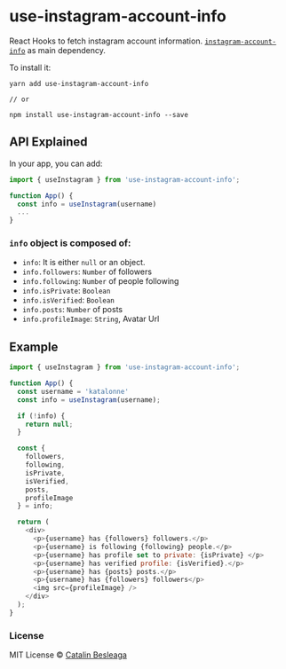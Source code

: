 # use-instagram-account-info

React Hooks to fetch instagram account information. [`instagram-account-info`](https://github.com/katalonne/instagram-account-info) as main dependency.

To install it:

```
yarn add use-instagram-account-info

// or 

npm install use-instagram-account-info --save
```

## API Explained

In your app, you can add:

```javascript
import { useInstagram } from 'use-instagram-account-info';

function App() {
  const info = useInstagram(username)
  ...
}
```

### `info` object is composed of:

- `info`: It is either `null` or an object.
- `info.followers`: `Number` of followers
- `info.following`: `Number` of people following
- `info.isPrivate`: `Boolean`
- `info.isVerified`: `Boolean`
- `info.posts`: `Number` of posts
- `info.profileImage`: `String`, Avatar Url

## Example

```javascript
import { useInstagram } from 'use-instagram-account-info';

function App() {
  const username = 'katalonne'
  const info = useInstagram(username);

  if (!info) {
    return null;
  }

  const { 
    followers, 
    following, 
    isPrivate, 
    isVerified, 
    posts, 
    profileImage 
  } = info;

  return (
    <div>
      <p>{username} has {followers} followers.</p>
      <p>{username} is following {following} people.</p>
      <p>{username} has profile set to private: {isPrivate} </p>
      <p>{username} has verified profile: {isVerified}.</p>
      <p>{username} has {posts} posts.</p>
      <p>{username} has {followers} followers</p>
      <img src={profileImage} />
    </div>
  );
}
```

### License

MIT License © [Catalin Besleaga](https://catalinbesleaga.co)
